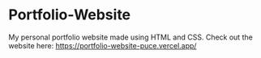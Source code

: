 # Portfolio-Website

My personal portfolio website made using HTML and CSS.
Check out the website here: https://portfolio-website-puce.vercel.app/
